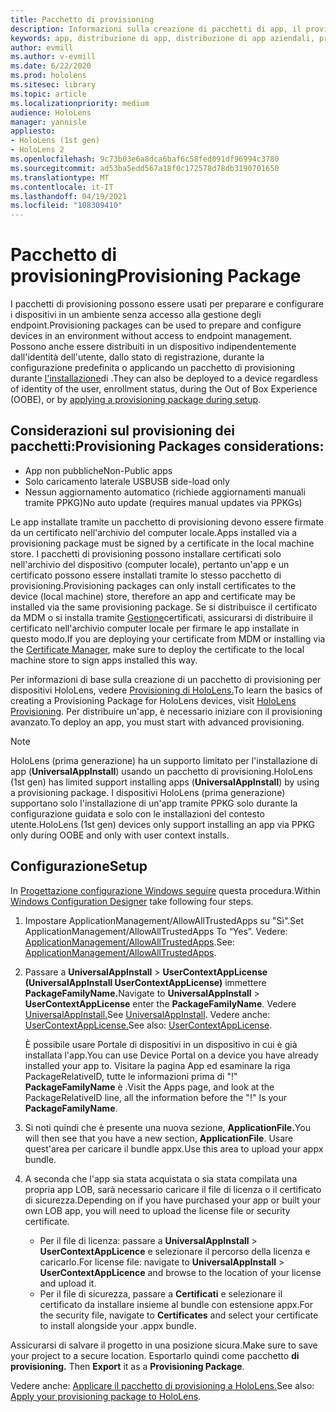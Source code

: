```yaml
---
title: Pacchetto di provisioning
description: Informazioni sulla creazione di pacchetti di app, il provisioning, la distribuzione e la distribuzione di app aziendali per i dispositivi HoloLens.
keywords: app, distribuzione di app, distribuzione di app aziendali, provisioning
author: evmill
ms.author: v-evmill
ms.date: 6/22/2020
ms.prod: hololens
ms.sitesec: library
ms.topic: article
ms.localizationpriority: medium
audience: HoloLens
manager: yannisle
appliesto:
- HoloLens (1st gen)
- HoloLens 2
ms.openlocfilehash: 9c73b03e6a8dca6baf6c58fed091df96994c3780
ms.sourcegitcommit: ad53ba5edd567a18f0c172578d78db3190701650
ms.translationtype: MT
ms.contentlocale: it-IT
ms.lasthandoff: 04/19/2021
ms.locfileid: "108309410"
---
```

# <a name="provisioning-package"></a><span data-ttu-id="3f7d5-104">Pacchetto di provisioning</span><span class="sxs-lookup"><span data-stu-id="3f7d5-104">Provisioning Package</span></span>

<span data-ttu-id="3f7d5-105">I pacchetti di provisioning possono essere usati per preparare e configurare i dispositivi in un ambiente senza accesso alla gestione degli endpoint.</span><span class="sxs-lookup"><span data-stu-id="3f7d5-105">Provisioning packages can be used to prepare and configure devices in an environment without access to endpoint management.</span></span> <span data-ttu-id="3f7d5-106">Possono anche essere distribuiti in un dispositivo indipendentemente dall'identità dell'utente, dallo stato di registrazione, durante la configurazione predefinita o applicando un pacchetto di provisioning durante [l'installazione](https://docs.microsoft.com/hololens/hololens-provisioning##apply-a-provisioning-package-to-hololens-during-setup)di .</span><span class="sxs-lookup"><span data-stu-id="3f7d5-106">They can also be deployed to a device regardless of identity of the user, enrollment status, during the Out of Box Experience (OOBE), or by [applying a provisioning package during setup](https://docs.microsoft.com/hololens/hololens-provisioning##apply-a-provisioning-package-to-hololens-during-setup).</span></span>

## <a name="provisioning-packages-considerations"></a><span data-ttu-id="3f7d5-107">Considerazioni sul provisioning dei pacchetti:</span><span class="sxs-lookup"><span data-stu-id="3f7d5-107">Provisioning Packages considerations:</span></span>

* <span data-ttu-id="3f7d5-108">App non pubbliche</span><span class="sxs-lookup"><span data-stu-id="3f7d5-108">Non-Public apps</span></span>
* <span data-ttu-id="3f7d5-109">Solo caricamento laterale USB</span><span class="sxs-lookup"><span data-stu-id="3f7d5-109">USB side-load only</span></span>
* <span data-ttu-id="3f7d5-110">Nessun aggiornamento automatico (richiede aggiornamenti manuali tramite PPKG)</span><span class="sxs-lookup"><span data-stu-id="3f7d5-110">No auto update (requires manual updates via PPKGs)</span></span>

<span data-ttu-id="3f7d5-111">Le app installate tramite un pacchetto di provisioning devono essere firmate da un certificato nell'archivio del computer locale.</span><span class="sxs-lookup"><span data-stu-id="3f7d5-111">Apps installed via a provisioning package must be signed by a certificate in the local machine store.</span></span> <span data-ttu-id="3f7d5-112">I pacchetti di provisioning possono installare certificati solo nell'archivio del dispositivo (computer locale), pertanto un'app e un certificato possono essere installati tramite lo stesso pacchetto di provisioning.</span><span class="sxs-lookup"><span data-stu-id="3f7d5-112">Provisioning packages can only install certificates to the device (local machine) store, therefore an app and certificate may be installed via the same provisioning package.</span></span> <span data-ttu-id="3f7d5-113">Se si distribuisce il certificato da MDM o si installa tramite [Gestione](certificate-manager.md)certificati, assicurarsi di distribuire il certificato nell'archivio computer locale per firmare le app installate in questo modo.</span><span class="sxs-lookup"><span data-stu-id="3f7d5-113">If you are deploying your certificate from MDM or installing via the [Certificate Manager](certificate-manager.md), make sure to deploy the certificate to the local machine store to sign apps installed this way.</span></span>

<span data-ttu-id="3f7d5-114">Per informazioni di base sulla creazione di un pacchetto di provisioning per dispositivi HoloLens, vedere [Provisioning di HoloLens.](https://docs.microsoft.com/hololens/hololens-provisioning)</span><span class="sxs-lookup"><span data-stu-id="3f7d5-114">To learn the basics of creating a Provisioning Package for HoloLens devices, visit [HoloLens Provisioning](https://docs.microsoft.com/hololens/hololens-provisioning).</span></span> <span data-ttu-id="3f7d5-115">Per distribuire un'app, è necessario iniziare con il provisioning avanzato.</span><span class="sxs-lookup"><span data-stu-id="3f7d5-115">To deploy an app, you must start with advanced provisioning.</span></span>

> [!NOTE]
> <span data-ttu-id="3f7d5-116">HoloLens (prima generazione) ha un supporto limitato per l'installazione di app (**UniversalAppInstall**) usando un pacchetto di provisioning.</span><span class="sxs-lookup"><span data-stu-id="3f7d5-116">HoloLens (1st gen) has limited support installing apps (**UniversalAppInstall**) by using a provisioning package.</span></span> <span data-ttu-id="3f7d5-117">I dispositivi HoloLens (prima generazione) supportano solo l'installazione di un'app tramite PPKG solo durante la configurazione guidata e solo con le installazioni del contesto utente.</span><span class="sxs-lookup"><span data-stu-id="3f7d5-117">HoloLens (1st gen) devices only support installing an app via PPKG only during OOBE and only with user context installs.</span></span>

## <a name="setup"></a><span data-ttu-id="3f7d5-118">Configurazione</span><span class="sxs-lookup"><span data-stu-id="3f7d5-118">Setup</span></span>

<span data-ttu-id="3f7d5-119">In [Progettazione configurazione Windows seguire](https://www.microsoft.com/store/productId/9NBLGGH4TX22) questa procedura.</span><span class="sxs-lookup"><span data-stu-id="3f7d5-119">Within [Windows Configuration Designer](https://www.microsoft.com/store/productId/9NBLGGH4TX22) take following four steps.</span></span>

1. <span data-ttu-id="3f7d5-120">Impostare ApplicationManagement/AllowAllTrustedApps su "Sì".</span><span class="sxs-lookup"><span data-stu-id="3f7d5-120">Set ApplicationManagement/AllowAllTrustedApps To “Yes”.</span></span> <span data-ttu-id="3f7d5-121">Vedere: [ApplicationManagement/AllowAllTrustedApps](https://docs.microsoft.com/windows/client-management/mdm/policy-csp-applicationmanagement#applicationmanagement-allowalltrustedapps).</span><span class="sxs-lookup"><span data-stu-id="3f7d5-121">See: [ApplicationManagement/AllowAllTrustedApps](https://docs.microsoft.com/windows/client-management/mdm/policy-csp-applicationmanagement#applicationmanagement-allowalltrustedapps).</span></span>

2. <span data-ttu-id="3f7d5-122">Passare a **UniversalAppInstall**  >  **UserContextAppLicense (UniversalAppInstall UserContextAppLicense)** immettere **PackageFamilyName.**</span><span class="sxs-lookup"><span data-stu-id="3f7d5-122">Navigate to **UniversalAppInstall** > **UserContextAppLicense** enter the **PackageFamilyName**.</span></span> <span data-ttu-id="3f7d5-123">Vedere [UniversalAppInstall.](https://docs.microsoft.com/windows/configuration/wcd/wcd-universalappinstall)</span><span class="sxs-lookup"><span data-stu-id="3f7d5-123">See [UniversalAppInstall](https://docs.microsoft.com/windows/configuration/wcd/wcd-universalappinstall).</span></span> <span data-ttu-id="3f7d5-124">Vedere anche: [UserContextAppLicense.](https://docs.microsoft.com/windows/configuration/wcd/wcd-universalappinstall#usercontextapplicense)</span><span class="sxs-lookup"><span data-stu-id="3f7d5-124">See also: [UserContextAppLicense](https://docs.microsoft.com/windows/configuration/wcd/wcd-universalappinstall#usercontextapplicense).</span></span>

   <span data-ttu-id="3f7d5-125">È possibile usare Portale di dispositivi in un dispositivo in cui è già installata l'app.</span><span class="sxs-lookup"><span data-stu-id="3f7d5-125">You can use Device Portal on a device you have already installed your app to.</span></span> <span data-ttu-id="3f7d5-126">Visitare la pagina App ed esaminare la riga PackageRelativeID, tutte le informazioni prima di "!" **PackageFamilyName** è .</span><span class="sxs-lookup"><span data-stu-id="3f7d5-126">Visit the Apps page, and look at the PackageRelativeID line, all the information before the "!" Is your **PackageFamilyName**.</span></span>

3. <span data-ttu-id="3f7d5-127">Si noti quindi che è presente una nuova sezione, **ApplicationFile.**</span><span class="sxs-lookup"><span data-stu-id="3f7d5-127">You will then see that you have a new section, **ApplicationFile**.</span></span> <span data-ttu-id="3f7d5-128">Usare quest'area per caricare il bundle appx.</span><span class="sxs-lookup"><span data-stu-id="3f7d5-128">Use this area to upload your appx bundle.</span></span>

4. <span data-ttu-id="3f7d5-129">A seconda che l'app sia stata acquistata o sia stata compilata una propria app LOB, sarà necessario caricare il file di licenza o il certificato di sicurezza.</span><span class="sxs-lookup"><span data-stu-id="3f7d5-129">Depending on if you have purchased your app or built your own LOB app, you will need to upload the license file or security certificate.</span></span>

    - <span data-ttu-id="3f7d5-130">Per il file di licenza: passare a **UniversalAppInstall**  >  **UserContextAppLicence** e selezionare il percorso della licenza e caricarlo.</span><span class="sxs-lookup"><span data-stu-id="3f7d5-130">For license file: navigate to **UniversalAppInstall** > **UserContextAppLicence** and browse to the location of your license and upload it.</span></span>
    - <span data-ttu-id="3f7d5-131">Per il file di sicurezza, passare a **Certificati** e selezionare il certificato da installare insieme al bundle con estensione appx.</span><span class="sxs-lookup"><span data-stu-id="3f7d5-131">For the security file, navigate to **Certificates** and select your certificate to install alongside your .appx bundle.</span></span>

<span data-ttu-id="3f7d5-132">Assicurarsi di salvare il progetto in una posizione sicura.</span><span class="sxs-lookup"><span data-stu-id="3f7d5-132">Make sure to save your project to a secure location.</span></span> <span data-ttu-id="3f7d5-133">Esportarlo quindi come pacchetto **di provisioning.** </span><span class="sxs-lookup"><span data-stu-id="3f7d5-133">Then **Export** it as a **Provisioning Package**.</span></span>  

<span data-ttu-id="3f7d5-134">Vedere anche: [Applicare il pacchetto di provisioning a HoloLens.](https://docs.microsoft.com/hololens/hololens-provisioning#apply-a-provisioning-package-to-hololens-during-setup)</span><span class="sxs-lookup"><span data-stu-id="3f7d5-134">See also: [Apply your provisioning package to HoloLens](https://docs.microsoft.com/hololens/hololens-provisioning#apply-a-provisioning-package-to-hololens-during-setup).</span></span>
